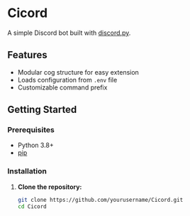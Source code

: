 # Cicord

A simple Discord bot built with [discord.py](https://github.com/Rapptz/discord.py).

## Features

- Modular cog structure for easy extension
- Loads configuration from `.env` file
- Customizable command prefix

## Getting Started

### Prerequisites

- Python 3.8+
- [pip](https://pip.pypa.io/en/stable/)

### Installation

1. **Clone the repository:**
   ```sh
   git clone https://github.com/yourusername/Cicord.git
   cd Cicord